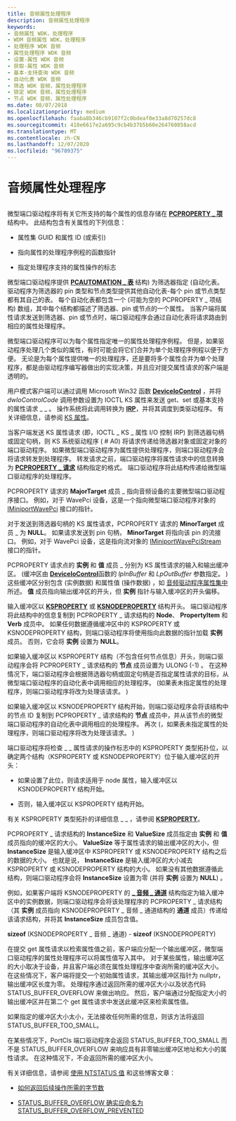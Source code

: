 ```yaml
---
title: 音频属性处理程序
description: 音频属性处理程序
keywords:
- 音频属性 WDK，处理程序
- WDM 音频属性 WDK，处理程序
- 处理程序 WDK 音频
- 属性处理程序 WDK 音频
- 设置-属性 WDK 音频
- 获取-属性 WDK 音频
- 基本-支持查询 WDK 音频
- 自动化表 WDK 音频
- 筛选 WDK 音频，属性处理程序
- 锁定 WDK 音频，属性处理程序
- 节点 WDK 音频，属性处理程序
ms.date: 08/07/2018
ms.localizationpriority: medium
ms.openlocfilehash: faaba8b346cb9107f2c0bdeaf0e33a8d70257dc8
ms.sourcegitcommit: 418e6617e2a695c9cb4b37b5b60e264760858acd
ms.translationtype: MT
ms.contentlocale: zh-CN
ms.lasthandoff: 12/07/2020
ms.locfileid: "96789375"
---
```

# <a name="audio-property-handlers"></a>音频属性处理程序


## <span id="audio_property_handlers"></span><span id="AUDIO_PROPERTY_HANDLERS"></span>


微型端口驱动程序将有关它所支持的每个属性的信息存储在 [**PCPROPERTY \_ 项**](/windows-hardware/drivers/ddi/portcls/ns-portcls-pcproperty_item) 结构中。 此结构包含有关属性的下列信息：

-   属性集 GUID 和属性 ID (或索引) 

-   指向属性的处理程序例程的函数指针

-   指定处理程序支持的属性操作的标志

微型端口驱动程序提供 [**PCAUTOMATION \_ 表**](/windows-hardware/drivers/ddi/portcls/ns-portcls-pcautomation_table) 结构) 为筛选器指定 (自动化表。 驱动程序为筛选器的 pin 类型和节点类型提供其他自动化表-每个 pin 或节点类型都有其自己的表。 每个自动化表都包含一个 (可能为空的 PCPROPERTY \_ 项结构) 数组，其中每个结构都描述了筛选器、pin 或节点的一个属性。 当客户端将属性请求发送到筛选器、pin 或节点时，端口驱动程序会通过自动化表将请求路由到相应的属性处理程序。

微型端口驱动程序可以为每个属性指定唯一的属性处理程序例程。 但是，如果驱动程序处理几个类似的属性，有时可能会将它们合并为单个处理程序例程以便于方便。 无论是为每个属性提供唯一的处理程序，还是要将多个属性合并为单个处理程序，都是由驱动程序编写器做出的实现决策，并且应对提交属性请求的客户端是透明的。

用户模式客户端可以通过调用 Microsoft Win32 函数 [**DeviceIoControl**](/windows/win32/api/ioapiset/nf-ioapiset-deviceiocontrol) ，并将 *dwIoControlCode* 调用参数设置为 IOCTL KS 属性来发送 get、set 或基本支持的属性请求 \_ \_ 。 操作系统将此调用转换为 [**IRP**](/windows-hardware/drivers/ddi/wdm/ns-wdm-_irp)，并将其调度到类驱动程序。 有关详细信息，请参阅 [KS 属性](../stream/ks-properties.md)。

当客户端发送 KS 属性请求 (即，IOCTL \_ KS \_ 属性 I/O 控制 IRP) 到筛选器句柄或固定句柄，则 KS 系统驱动程序 ( # A0) 将请求传递给筛选器对象或固定对象的端口驱动程序。 如果微型端口驱动程序为属性提供处理程序，则端口驱动程序会将请求转发到处理程序。 转发请求之前，端口驱动程序将属性请求中的信息转换为 [**PCPROPERTY \_ 请求**](/windows-hardware/drivers/ddi/portcls/ns-portcls-_pcproperty_request) 结构指定的格式。 端口驱动程序将此结构传递给微型端口驱动程序的处理程序。

PCPROPERTY 请求的 **MajorTarget** 成员 \_ 指向音频设备的主要微型端口驱动程序接口。 例如，对于 WavePci 设备，这是一个指向微型端口驱动程序对象的 [IMiniportWavePci](/windows-hardware/drivers/ddi/portcls/nn-portcls-iminiportwavepci) 接口的指针。

对于发送到筛选器句柄的 KS 属性请求，PCPROPERTY 请求的 **MinorTarget** 成员 \_ 为 **NULL**。 如果请求发送到 pin 句柄， **MinorTarget** 将指向该 pin 的流接口。 例如，对于 WavePci 设备，这是指向流对象的 [IMiniportWavePciStream](/windows-hardware/drivers/ddi/portcls/nn-portcls-iminiportwavepcistream) 接口的指针。

PCPROPERTY 请求点的 **实例** 和 **值** 成员 \_ 分别为 KS 属性请求的输入和输出缓冲区。  (缓冲区由 [**DeviceIoControl**](/windows/win32/api/ioapiset/nf-ioapiset-deviceiocontrol)函数的 *lpInBuffer* 和 *LpOutBuffer* 参数指定。 ) 这些缓冲区分别包含 (实例数据) 和属性值 (操作数据) ，如 [音频驱动程序属性集中](./audio-drivers-property-sets.md)所述。 **值** 成员指向输出缓冲区的开头，但 **实例** 指针与输入缓冲区的开头偏移。

输入缓冲区以 [**KSPROPERTY**](/previous-versions/ff564262(v=vs.85)) 或 [**KSNODEPROPERTY**](/windows-hardware/drivers/ddi/ksmedia/ns-ksmedia-ksnodeproperty) 结构开头。 端口驱动程序将此结构中的信息复制到 PCPROPERTY \_ 请求结构的 **Node**、 **PropertyItem** 和 **Verb** 成员中。 如果任何数据遵循缓冲区中的 KSPROPERTY 或 KSNODEPROPERTY 结构，则端口驱动程序将使用指向此数据的指针加载 **实例** 成员。 否则，它会将 **实例** 设置为 **NULL**。

如果输入缓冲区以 KSPROPERTY 结构（不包含任何节点信息）开头，则端口驱动程序会将 PCPROPERTY \_ 请求结构的 **节点** 成员设置为 ULONG (-1) 。 在这种情况下，端口驱动程序会根据筛选器句柄或固定句柄是否指定属性请求的目标，从微型端口驱动程序的自动化表中调用相应的处理程序。  (如果表未指定属性的处理程序，则端口驱动程序将改为处理该请求。 ) 

如果输入缓冲区以 KSNODEPROPERTY 结构开始，则端口驱动程序会将该结构中的节点 ID 复制到 PCPROPERTY \_ 请求结构的 **节点** 成员中，并从该节点的微型端口驱动程序的自动化表中调用相应的处理程序。 再次 (，如果表未指定属性的处理程序，则端口驱动程序将改为处理该请求。 ) 

端口驱动程序将检查 \_ \_ 属性请求的操作标志中的 KSPROPERTY 类型拓扑位，以确定两个结构（KSPROPERTY 或 KSNODEPROPERTY）位于输入缓冲区的开头：

-   如果设置了此位，则请求适用于 node 属性，输入缓冲区以 KSNODEPROPERTY 结构开始。

-   否则，输入缓冲区以 KSPROPERTY 结构开始。

有关 KSPROPERTY 类型拓扑的详细信息 \_ \_ ，请参阅 [**KSPROPERTY**](/previous-versions/ff564262(v=vs.85))。

PCPROPERTY \_ 请求结构的 **InstanceSize** 和 **ValueSize** 成员指定由 **实例** 和 **值** 成员指向的缓冲区的大小。 **ValueSize** 等于属性请求的输出缓冲区的大小，但 **InstanceSize** 是输入缓冲区中 KSPROPERTY 或 KSNODEPROPERTY 结构之后的数据的大小。 也就是说， **InstanceSize** 是输入缓冲区的大小减去 KSPROPERTY 或 KSNODEPROPERTY 结构的大小。 如果没有其他数据遵循此结构，则端口驱动程序会将 **InstanceSize** 设置为零 (并将 **实例** 设置为 **NULL**) 。

例如，如果客户端将 KSNODEPROPERTY 的 [**\_ 音频 \_ 通道**](/windows-hardware/drivers/ddi/ksmedia/ns-ksmedia-ksnodeproperty_audio_channel) 结构指定为输入缓冲区中的实例数据，则端口驱动程序会将该处理程序的 PCPROPERTY \_ 请求结构（其 **实例** 成员指向 KSNODEPROPERTY \_ 音频 \_ 通道结构的 **通道** 成员）传递给该请求结构，并将其 **InstanceSize** 成员包含值。

**sizeof** (KSNODEPROPERTY \_ 音频 \_ 通道) - **sizeof** (KSNODEPROPERTY) 

在提交 get 属性请求以检索属性值之前，客户端应分配一个输出缓冲区，微型端口驱动程序的属性处理程序可以将属性值写入其中。 对于某些属性，输出缓冲区的大小取决于设备，并且客户端必须在属性处理程序中查询所需的缓冲区大小。 在这些情况下，客户端将提交一个初始属性请求，其输出缓冲区指针为 nullptr，输出缓冲区长度为零。 处理程序通过返回所需的缓冲区大小以及状态代码 STATUS_BUFFER_OVERFLOW 来做出响应。 然后，客户端通过分配指定大小的输出缓冲区并在第二个 get 属性请求中发送此缓冲区来检索属性值。
 
如果指定的缓冲区大小太小，无法接收任何所需的信息，则该方法将返回 STATUS_BUFFER_TOO_SMALL。 
 
在某些情况下，PortCls 端口驱动程序会返回 STATUS_BUFFER_TOO_SMALL 而不是 STATUS_BUFFER_OVERFLOW 来响应具有非零输出缓冲区地址和大小的属性请求。 在这种情况下，不会返回所需的缓冲区大小。 
 
有关详细信息，请参阅 [使用 NTSTATUS 值](../kernel/using-ntstatus-values.md) 和这些博客文章：

- [如何返回后续操作所需的字节数](/archive/blogs/doronh/how-to-return-the-number-of-bytes-required-for-a-subsequent-operation)

- [STATUS_BUFFER_OVERFLOW 确实应命名为 STATUS_BUFFER_OVERFLOW_PREVENTED](https://devblogs.microsoft.com/oldnewthing/?p=22863)




 

